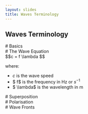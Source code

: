 ```yaml
---
layout: slides
title: Waves Terminology
---
```

 
 
<section>
 <h1>Waves Terminology</h1>

</section>
<section>
<section data-markdown data-notes="^Note:">
# Basics
</section>
<section data-background-iframe="https://www.geogebra.org/m/SxNZa3Q2">
</section>
</section>


<section>
<section data-markdown data-notes="^Note:">
# The Wave Equation
</section>
<section data-markdown data-notes="^Note:">
$$c = f \lambda $$

where:
* $c$ is the wave speed
* $ f$ is the frequency in Hz or $s^{-1}$
* $ \lambda$ is the wavelength in m
</section>
</section>


<section>
<section data-markdown data-notes="^Note:">
# Superposition
</section>
<section data-background-iframe="https://www.geogebra.org/m/kMYRHveA">
</section>
</section>

<section>
<section data-markdown data-notes="^Note:">
# Polarisation
</section>
<section data-background-iframe="https://www.geogebra.org/m/qcAQnjhH">
 </section>
 <section data-background-iframe="https://www.geogebra.org/m/x5w3XjJs">
 </section>
 <section data-background-iframe="https://www.geogebra.org/m/TUeTbXfR">
 </section>
 <section data-background-iframe="http://jrowing.com/classes/reqprac/polarisation">
 </section>
</section>

<section>
<section data-markdown data-notes="^Note:">
# Wave Fronts
</section>
<section data-background-iframe="https://phet.colorado.edu/en/simulation/legacy/wave-interference">
 </section>
</section>
